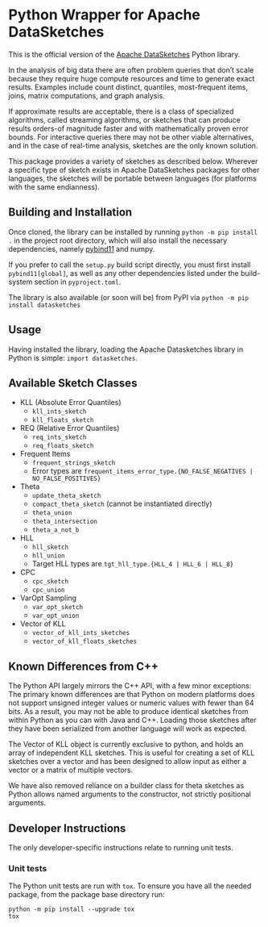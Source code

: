 # Python Wrapper for Apache DataSketches

This is the official version of the [Apache DataSketches](https://datasketches.apache.org) Python library.

In the analysis of big data there are often problem queries that don’t scale because they require huge compute resources and time to generate exact results. Examples include count distinct, quantiles, most-frequent items, joins, matrix computations, and graph analysis.

If approximate results are acceptable, there is a class of specialized algorithms, called streaming algorithms, or sketches that can produce results orders-of magnitude faster and with mathematically proven error bounds. For interactive queries there may not be other viable alternatives, and in the case of real-time analysis, sketches are the only known solution.

This package provides a variety of sketches as described below. Wherever a specific type of sketch exists in Apache DataSketches packages for other languages, the sketches will be portable between languages (for platforms with the same endianness).

## Building and Installation

Once cloned, the library can be installed by running `python -m pip install .` in the project root directory, which will also install the necessary dependencies, namely [pybind11](https://github.com/pybind/pybind11) and numpy.

If you prefer to call the `setup.py` build script directly, you must first install `pybind11[global]`, as well as any other dependencies listed under the build-system section in `pyproject.toml`.

The library is also available (or soon will be) from PyPI via `python -m pip install datasketches`

## Usage

Having installed the library, loading the Apache Datasketches library in Python is simple: `import datasketches`.

## Available Sketch Classes

- KLL (Absolute Error Quantiles)
  - `kll_ints_sketch`
  - `kll_floats_sketch`
- REQ (Relative Error Quantiles)
  - `req_ints_sketch`
  - `req_floats_sketch`
- Frequent Items
  - `frequent_strings_sketch`
  - Error types are `frequent_items_error_type.{NO_FALSE_NEGATIVES | NO_FALSE_POSITIVES}`
- Theta
  - `update_theta_sketch`
  - `compact_theta_sketch` (cannot be instantiated directly)
  - `theta_union`
  - `theta_intersection`
  - `theta_a_not_b`
- HLL
  - `hll_sketch`
  - `hll_union`
  - Target HLL types are `tgt_hll_type.{HLL_4 | HLL_6 | HLL_8}`
- CPC
  - `cpc_sketch`
  - `cpc_union`
- VarOpt Sampling
  - `var_opt_sketch`
  - `var_opt_union`
- Vector of KLL
  - `vector_of_kll_ints_sketches`
  - `vector_of_kll_floats_sketches`

## Known Differences from C++

The Python API largely mirrors the C++ API, with a few minor exceptions: The primary known differences are that Python on modern platforms does not support unsigned integer values or numeric values with fewer than 64 bits. As a result, you may not be able to produce identical sketches from within Python as you can with Java and C++. Loading those sketches after they have been serialized from another language will work as expected.

The Vector of KLL object is currently exclusive to python, and holds an array of independent KLL sketches. This is useful for creating a set of KLL sketches over a vector and has been designed to allow input as either a vector or a matrix of multiple vectors.

We have also removed reliance on a builder class for theta sketches as Python allows named arguments to the constructor, not strictly positional arguments.

## Developer Instructions

The only developer-specific instructions relate to running unit tests.

### Unit tests

The Python unit tests are run with `tox`. To ensure you have all the needed package, from the package base directory run:
```
python -m pip install --upgrade tox
tox
```
